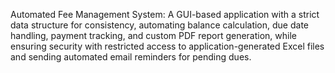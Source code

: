 Automated Fee Management System: A GUI-based application with a strict data structure for consistency, automating balance calculation, due date handling, payment tracking, and custom PDF report generation, while ensuring security with restricted access to application-generated Excel files and sending automated email reminders for pending dues.

